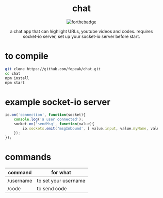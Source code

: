 
<div align="center">
  <h1>chat</h1>
  
  [![forthebadge](https://forthebadge.com/images/badges/check-it-out.svg)](https://forthebadge.com)

a chat app that can highlight URLs, youtube videos and codes. 
requires socket-io server, set up your socket-io server before start.
</div>

# to compile
```sh
git clone https://github.com/fopeak/chat.git
cd chat
npm install
npm start
```
# example socket-io server
```js
io.on('connection', function(socket){
    console.log('a user connected');
    socket.on('sendMsg', function(value){
        io.sockets.emit('msgInbound', [ value.input, value.myName, value.type ])
    });
});
```

# commands
| command  | for what |
| ------------- | ------------- |
| /username  | to set your username  |
| /code  | to send code  |
